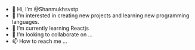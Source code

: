 - 👋 Hi, I’m @Shanmukhsvstp
- 👀 I’m interested in creating new projects and learning new programming languages.
- 🌱 I’m currently learning Reactjs
- 💞️ I’m looking to collaborate on ...
- 📫 How to reach me ...

<!---
Shanmukhsvstp/Shanmukhsvstp is a ✨ special ✨ repository because its `README.md` (this file) appears on your GitHub profile.
You can click the Preview link to take a look at your changes.
--->
